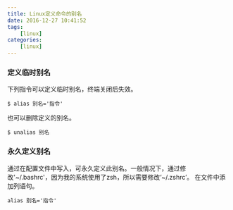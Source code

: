 ```yaml
---
title: Linux定义命令的别名
date: 2016-12-27 10:41:52
tags:
    [linux]
categories:
    [linux]
---
```


### 定义临时别名
下列指令可以定义临时别名，终端关闭后失效。
```
$ alias 别名='指令'
```
也可以删除定义的别名。
```
$ unalias 别名
```

### 永久定义别名
通过在配置文件中写入，可永久定义此别名。一般情况下，通过修改'~/.bashrc'，因为我的系统使用了zsh，所以需要修改‘~/.zshrc’。
在文件中添加列语句。
```
alias 别名='指令'
```
